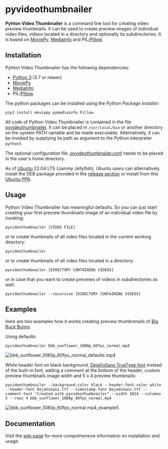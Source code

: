 # pyvideothumbnailer
**Pyhton Video Thumbnailer** is a command line tool for creating video preview thumbnails. It can be used to create preview images of individual video files, videos located in a directory and optionally its subdirectories. It is based on [MoviePy](https://github.com/Zulko/moviepy), [MediaInfo](https://github.com/sbraz/pymediainfo) and PIL/[Pillow](https://python-pillow.org/).

## Installation

Pyhton Video Thumbnailer has the following dependencies:

  * [Python 3](https://www.python.org/downloads/) (3.7 or newer)
  * [MoviePy](https://github.com/Zulko/moviepy)
  * [MediaInfo](https://github.com/sbraz/pymediainfo)
  * PIL/[Pillow](https://python-pillow.org/)

The python packages can be installed using the _Python Package Installer_:

```
pip3 install moviepy pymediainfo Pillow
```

All code of Python Video Thumbnailer is contained in the file [pyvideothumbnailer](https://github.com/hhtznr/pyvideothumbnailer/blob/master/pyvideothumbnailer). It can be placed in `/usr/local/bin` or another directory on the system PATH variable and be made executable. Alternatively, it can be invoked by supplying its path as argument to the Python interpreter `python3`.

The optional configuration file [.pyvideothumbnailer.conf](https://github.com/hhtznr/pyvideothumbnailer/blob/master/.pyvideothumbnailer.conf) needs to be placed in the user's home directory.

As of [Ubuntu](https://ubuntu.com/) 22.04 LTS (Jammy Jellyfish), Ubuntu users can alternatively install the DEB package provided in the [release section](https://github.com/hhtznr/pyvideothumbnailer/releases) or install from this [Ubuntu PPA](https://launchpad.net/~haraldhetzner/+archive/ubuntu/ppa).

## Usage

Python Video Thumbnailer has meaningful defaults. So you can just start creating your first preview thumbnails image of an individual video file by invoking:

```
pyvideothumbnailer [VIDEO FILE]
```

or to create thumbnails of all video files located in the current working directory:

```
pyvideothumbnailer
```

or to create thumbnails of all video files located in a directory:

```
pyvideothumbnailer [DIRECTORY CONTAINING VIDEOS]
```

or in case that you want to create previews of videos in subdirectories as well:

```
pyvideothumbnailer --recursive [DIRECTORY CONTAINING VIDEOS]
```

## Examples

Here are two examples how it works creating preview thumbmnails of [Big Buck Bunny](https://peach.blender.org/).

Using defaults:

```
pyvideothumbnailer bbb_sunflower_1080p_60fps_normal.mp4
```

![bbb_sunflower_1080p_60fps_normal_defaults mp4](https://user-images.githubusercontent.com/57875126/160253963-46528e85-ae1f-4518-a255-4e57ff7011ca.jpg)

White header font on black background, [DejaVuSans TrueType font](https://dejavu-fonts.github.io/) instead of the built-in font, adding a comment at the bottom of the header, custom preview thumbnails image width and 5 x 4 preview thumbnails:

```
pyvideothumbnailer --background-color black --header-font-color white --header-font DejaVuSans.ttf --timestamp-font DejaVuSans.ttf --comment-text "Created with pyvideothumbnailer" --width 1024 --columns 5 --rows 4 bbb_sunflower_1080p_60fps_normal.mp4
```

![bbb_sunflower_1080p_60fps_normal mp4_example5](https://user-images.githubusercontent.com/57875126/160254972-246c865e-8065-4a66-b947-81942af2a879.jpg)

## Documentation

Visit the [wiki page](https://github.com/hhtznr/pyvideothumbnailer/wiki) for more comprehensive information on installation and usage.
